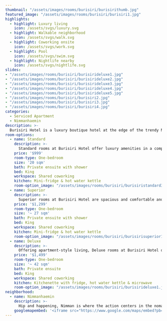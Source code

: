 ```yaml
---
thumbnail: "/assets/images/rooms/burisiri/burisirithumb.jpg"
featured_image: "/assets/images/rooms/burisiri/burisiri1.jpg"
highlights:
  - highlight: Luxury living
    icon: /assets/svgs/luxury.svg
  - highlight: Walkable neighborhood
    icon: /assets/svgs/walk.svg
  - highlight: Coworking onsite
    icon: /assets/svgs/work.svg
  - highlight: Pool
    icon: /assets/svgs/swim.svg
  - highlight: Nightlife nearby
    icon: /assets/svgs/nightlife.svg
slides:
- "/assets/images/rooms/burisiri/burisirideluxe1.jpg"
- "/assets/images/rooms/burisiri/burisirideluxe2.jpg"
- "/assets/images/rooms/burisiri/burisirideluxe3.jpg"
- "/assets/images/rooms/burisiri/burisirideluxe4.jpg"
- "/assets/images/rooms/burisiri/burisirideluxe5.jpg"
- "/assets/images/rooms/burisiri/burisiri2.jpg"
- "/assets/images/rooms/burisiri/burisiri3.jpg"
- "/assets/images/rooms/burisiri/burisiri4.jpg"
categories:
  - Serviced Apartment
  - Nimmanhaemin
description: >-
  Burisiri Hotel is a luxury boutique hotel at the edge of the trendy Nimmanhaemin neighborhood. Blending elements of traditional Thai architecture with elegant colonial stylings and modern luxury touches, their rooms are the perfect mix of stylish and comfortable. Guests staying at Burisiri can enjoy conveniences like a 24hr front desk and security, weekly housekeeping, onsite coworking, and a stunning saltwater pool.<br/><br/>Coworking is included for all guests staying at Burisiri, and the cafe offers delicious meals and drinks suitable for every time of day. As a bonus, book with us and enjoy 50% the breakfast buffet! A tasty and convenient way to start your day. This onsite cafe is a popular nomad hangout and a great place to meet people, and home to two of the city's best nomad events, the CNX Socials and the Chiang Mai Entrepreneurs Meetup. <br/><br/>Treat yourself to the amenities of a luxury stay during your time in Chiang Mai and enjoy all the best parts of life here onsite and at your doorstep.
room-options:
  - name: Standard
    description: >-
      Standard rooms at Burisiri Hotel offer luxury amenities in a compact space. Floor to ceiling windows (with blackout curtains) let in ample light with views of the pool courtyard or west to the mountains. Rooms come with a king size bed, dressing table/desk, open wardrobe, telephone, cable TV & satellite channels, in–room safety box, mini fridge, and hot water kettle.
    price: '$999'
    room-type: One-bedroom
    size: '20 sqm'
    bath: Private ensuite with shower
    bed: King
    workspace: Shared coworking
    kitchen: Mini-fridge & hot water kettle
    room-option_image: "/assets/images/rooms/burisiri/burisiristandard3.jpg"
  - name: Superior
    description: >-
      Superior rooms at Burisiri Hotel are spacious and comfortable and each come with a private balcony. Rooms come with a king size bed, dressing table/desk, open wardrobe, telephone, cable TV & satellite channels, in–room safety box, mini fridge, and hot water kettle.
    price: '$1,299'
    room-type: One-bedroom
    size: '~ 27 sqm'
    bath: Private ensuite with shower
    bed: King
    workspace: Shared coworking
    kitchen: Mini-fridge & hot water kettle
    room-option_image: "/assets/images/rooms/burisiri/burisirisuperior1.jpg"
  - name: Deluxe
    description: >-
      Offering apartment-style living, Deluxe rooms at Burisiri Hotel offer room to spread out and come outfitted with comfortable luxury amenities. Rooms come with a king size bed, dressing table/desk, couch, wardrobe, telephone, cable TV & satellite channels, in–room safety box, and kitchenette. Each room also has a private balcony with space for dining.
    price: '$1,499'
    room-type: One-bedroom
    size: '~ 42 sqm'
    bath: Private ensuite
    bed: King
    workspace: Shared coworking
    kitchen: Kitchenette with fridge, hot water kettle & microwave
    room-option_image: "/assets/images/rooms/burisiri/burisirideluxe1.jpg"
neighborhood:
  - name: Nimmanhaemin
    description: >-
      Hip and happening, Nimman is where the action centers in the nomad world. Chock-a-block with cafes, coworking spaces, bars, restaurants, and shopping it's got everything you could ask for all within walking distance. If you want to be near all things hip and trendy, with Instagrammable moments around every corner, this is the neighborhood for you. If you couldn't care less about that stuff and you just want to be somewhere super convenient, this is also the neighborhood for you.<br/><br/>The price to pay for being so close to the conveniences is the steady stream of tourists you will live alongside and the drone of flights taking off overhead. That said, this neighborhood still has its quiet parts and though it's thronging with people, things quickly start to feel like home once you've created a routine and you learn when to hit your favorite espresso spot to beat the crowds.<br/><br/>Convenience stores and pharmacies can be found within a minute or two of each other, and for more serious grocery shopping you've got Rimping at Maya Shopping Mall, as well as Makro and Tops on Sirimankalajarn Road. Many nomad-friendly events and meetups are hosted in the area, and you also have access to bars and nightlife.
    googlemapembed: '<iframe src="https://www.google.com/maps/embed?pb=!1m14!1m8!1m3!1d7554.169950585118!2d98.96698851780558!3d18.794366030183657!3m2!1i1024!2i768!4f13.1!3m3!1m2!1s0x0%3A0x5824262c47af1a4!2sBuri%20Siri%20Hotel!5e0!3m2!1sen!2sth!4v1572922937108!5m2!1sen!2sth" width="100%" height="450" frameborder="0" style="border:0;" allowfullscreen=""></iframe>'
---
```

